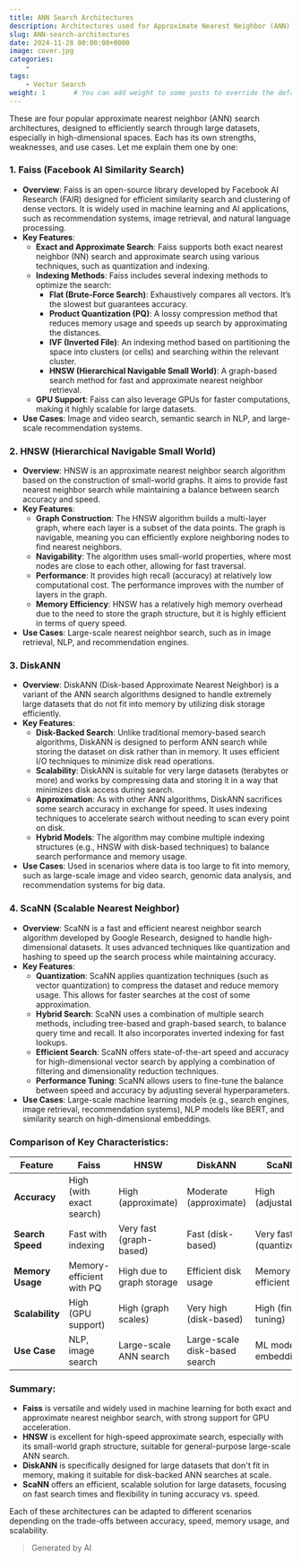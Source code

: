 ```yaml
---
title: ANN Search Architectures
description: Architectures used for Approximate Nearest Neighbor (ANN) search, which helps efficiently find similar items (like images, text, or other high-dimensional data) from large datasets
slug: ANN-search-architectures
date: 2024-11-28 00:00:00+0000
image: cover.jpg
categories:
    - 
tags:
    - Vector Search
weight: 1       # You can add weight to some posts to override the default sorting (date descending)
---
```


These are four popular approximate nearest neighbor (ANN) search architectures, designed to efficiently search through large datasets, especially in high-dimensional spaces. Each has its own strengths, weaknesses, and use cases. Let me explain them one by one:

### 1. **Faiss (Facebook AI Similarity Search)**
   - **Overview**: Faiss is an open-source library developed by Facebook AI Research (FAIR) designed for efficient similarity search and clustering of dense vectors. It is widely used in machine learning and AI applications, such as recommendation systems, image retrieval, and natural language processing.
   - **Key Features**:
     - **Exact and Approximate Search**: Faiss supports both exact nearest neighbor (NN) search and approximate search using various techniques, such as quantization and indexing.
     - **Indexing Methods**: Faiss includes several indexing methods to optimize the search:
       - **Flat (Brute-Force Search)**: Exhaustively compares all vectors. It’s the slowest but guarantees accuracy.
       - **Product Quantization (PQ)**: A lossy compression method that reduces memory usage and speeds up search by approximating the distances.
       - **IVF (Inverted File)**: An indexing method based on partitioning the space into clusters (or cells) and searching within the relevant cluster.
       - **HNSW (Hierarchical Navigable Small World)**: A graph-based search method for fast and approximate nearest neighbor retrieval.
     - **GPU Support**: Faiss can also leverage GPUs for faster computations, making it highly scalable for large datasets.
   - **Use Cases**: Image and video search, semantic search in NLP, and large-scale recommendation systems.

### 2. **HNSW (Hierarchical Navigable Small World)**
   - **Overview**: HNSW is an approximate nearest neighbor search algorithm based on the construction of small-world graphs. It aims to provide fast nearest neighbor search while maintaining a balance between search accuracy and speed.
   - **Key Features**:
     - **Graph Construction**: The HNSW algorithm builds a multi-layer graph, where each layer is a subset of the data points. The graph is navigable, meaning you can efficiently explore neighboring nodes to find nearest neighbors.
     - **Navigability**: The algorithm uses small-world properties, where most nodes are close to each other, allowing for fast traversal.
     - **Performance**: It provides high recall (accuracy) at relatively low computational cost. The performance improves with the number of layers in the graph.
     - **Memory Efficiency**: HNSW has a relatively high memory overhead due to the need to store the graph structure, but it is highly efficient in terms of query speed.
   - **Use Cases**: Large-scale nearest neighbor search, such as in image retrieval, NLP, and recommendation engines.

### 3. **DiskANN**
   - **Overview**: DiskANN (Disk-based Approximate Nearest Neighbor) is a variant of the ANN search algorithms designed to handle extremely large datasets that do not fit into memory by utilizing disk storage efficiently.
   - **Key Features**:
     - **Disk-Backed Search**: Unlike traditional memory-based search algorithms, DiskANN is designed to perform ANN search while storing the dataset on disk rather than in memory. It uses efficient I/O techniques to minimize disk read operations.
     - **Scalability**: DiskANN is suitable for very large datasets (terabytes or more) and works by compressing data and storing it in a way that minimizes disk access during search.
     - **Approximation**: As with other ANN algorithms, DiskANN sacrifices some search accuracy in exchange for speed. It uses indexing techniques to accelerate search without needing to scan every point on disk.
     - **Hybrid Models**: The algorithm may combine multiple indexing structures (e.g., HNSW with disk-based techniques) to balance search performance and memory usage.
   - **Use Cases**: Used in scenarios where data is too large to fit into memory, such as large-scale image and video search, genomic data analysis, and recommendation systems for big data.

### 4. **ScaNN (Scalable Nearest Neighbor)**
   - **Overview**: ScaNN is a fast and efficient nearest neighbor search algorithm developed by Google Research, designed to handle high-dimensional datasets. It uses advanced techniques like quantization and hashing to speed up the search process while maintaining accuracy.
   - **Key Features**:
     - **Quantization**: ScaNN applies quantization techniques (such as vector quantization) to compress the dataset and reduce memory usage. This allows for faster searches at the cost of some approximation.
     - **Hybrid Search**: ScaNN uses a combination of multiple search methods, including tree-based and graph-based search, to balance query time and recall. It also incorporates inverted indexing for fast lookups.
     - **Efficient Search**: ScaNN offers state-of-the-art speed and accuracy for high-dimensional vector search by applying a combination of filtering and dimensionality reduction techniques.
     - **Performance Tuning**: ScaNN allows users to fine-tune the balance between speed and accuracy by adjusting several hyperparameters.
   - **Use Cases**: Large-scale machine learning models (e.g., search engines, image retrieval, recommendation systems), NLP models like BERT, and similarity search on high-dimensional embeddings.

### Comparison of Key Characteristics:
| **Feature**            | **Faiss**            | **HNSW**             | **DiskANN**         | **ScaNN**           |
|------------------------|----------------------|----------------------|---------------------|---------------------|
| **Accuracy**           | High (with exact search) | High (approximate)  | Moderate (approximate) | High (adjustable)   |
| **Search Speed**       | Fast with indexing    | Very fast (graph-based) | Fast (disk-based)   | Very fast (quantized)|
| **Memory Usage**       | Memory-efficient with PQ | High due to graph storage | Efficient disk usage | Memory-efficient    |
| **Scalability**        | High (GPU support)   | High (graph scales)  | Very high (disk-based) | High (fine-tuning)  |
| **Use Case**           | NLP, image search    | Large-scale ANN search | Large-scale disk-based search | ML models, embeddings |

### Summary:
- **Faiss** is versatile and widely used in machine learning for both exact and approximate nearest neighbor search, with strong support for GPU acceleration.
- **HNSW** is excellent for high-speed approximate search, especially with its small-world graph structure, suitable for general-purpose large-scale ANN search.
- **DiskANN** is specifically designed for large datasets that don't fit in memory, making it suitable for disk-backed ANN searches at scale.
- **ScaNN** offers an efficient, scalable solution for large datasets, focusing on fast search times and flexibility in tuning accuracy vs. speed.

Each of these architectures can be adapted to different scenarios depending on the trade-offs between accuracy, speed, memory usage, and scalability.

> Generated by AI